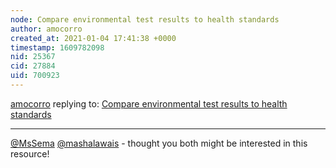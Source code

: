 ```yaml
---
node: Compare environmental test results to health standards
author: amocorro
created_at: 2021-01-04 17:41:38 +0000
timestamp: 1609782098
nid: 25367
cid: 27884
uid: 700923
---
```




[amocorro](../profile/amocorro) replying to: [Compare environmental test results to health standards](../notes/kgradow1/12-31-2020/compare-environmental-test-results-to-health-standards)

----
[@MsSema](/profile/MsSema) [@mashalawais](/profile/mashalawais) - thought you both might be interested in this resource!  